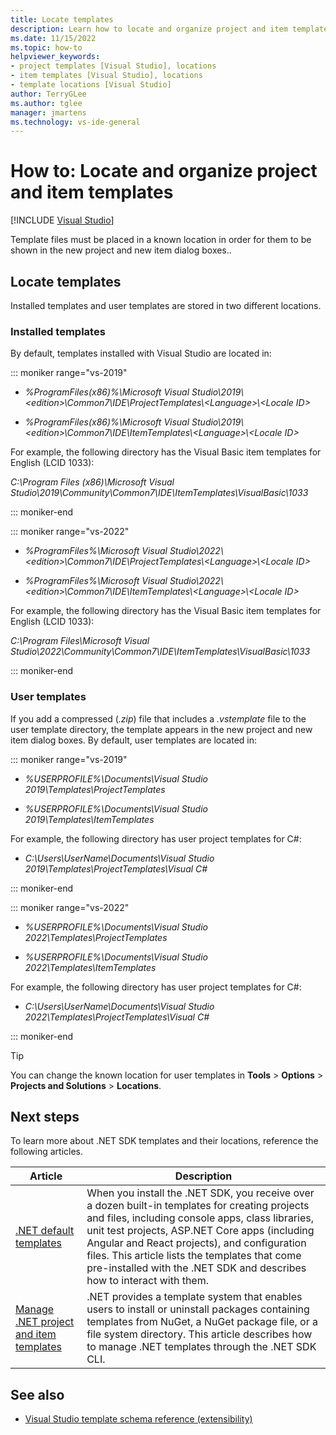 ```yaml
---
title: Locate templates
description: Learn how to locate and organize project and item templates.
ms.date: 11/15/2022
ms.topic: how-to
helpviewer_keywords:
- project templates [Visual Studio], locations
- item templates [Visual Studio], locations
- template locations [Visual Studio]
author: TerryGLee
ms.author: tglee
manager: jmartens
ms.technology: vs-ide-general
---
```

# How to: Locate and organize project and item templates

 [!INCLUDE [Visual Studio](~/includes/applies-to-version/vs-windows-only.md)]

Template files must be placed in a known location in order for them to be shown in the new project and new item dialog boxes..

## Locate templates

Installed templates and user templates are stored in two different locations.

### Installed templates

By default, templates installed with Visual Studio are located in:

::: moniker range="vs-2019"

- *%ProgramFiles(x86)%\\Microsoft Visual Studio\\2019\\\<edition>\\Common7\IDE\ProjectTemplates\\<Language\>\\<Locale ID\>*

- *%ProgramFiles(x86)%\\Microsoft Visual Studio\\2019\\\<edition>\Common7\IDE\ItemTemplates\\<Language\>\\<Locale ID\>*

For example, the following directory has the Visual Basic item templates for English (LCID 1033):

*C:\\Program Files (x86)\\Microsoft Visual Studio\\2019\\Community\\Common7\\IDE\\ItemTemplates\\VisualBasic\\1033*

::: moniker-end

::: moniker range="vs-2022"

- *%ProgramFiles%\\Microsoft Visual Studio\\2022\\\<edition>\\Common7\IDE\ProjectTemplates\\<Language\>\\<Locale ID\>*

- *%ProgramFiles%\\Microsoft Visual Studio\\2022\\\<edition>\Common7\IDE\ItemTemplates\\<Language\>\\<Locale ID\>*

For example, the following directory has the Visual Basic item templates for English (LCID 1033):

*C:\\Program Files\\Microsoft Visual Studio\\2022\\Community\\Common7\\IDE\\ItemTemplates\\VisualBasic\\1033*

::: moniker-end

### User templates

If you add a compressed (*.zip*) file that includes a *.vstemplate* file to the user template directory, the template appears in the new project and new item dialog boxes. By default, user templates are located in:

::: moniker range="vs-2019"

- *%USERPROFILE%\Documents\Visual Studio 2019\Templates\ProjectTemplates*

- *%USERPROFILE%\Documents\Visual Studio 2019\Templates\ItemTemplates*

For example, the following directory has user project templates for C#:

- *C:\Users\UserName\Documents\Visual Studio 2019\Templates\ProjectTemplates\Visual C#*

::: moniker-end

::: moniker range="vs-2022"

- *%USERPROFILE%\Documents\Visual Studio 2022\Templates\ProjectTemplates*

- *%USERPROFILE%\Documents\Visual Studio 2022\Templates\ItemTemplates*

For example, the following directory has user project templates for C#:

- *C:\Users\UserName\Documents\Visual Studio 2022\Templates\ProjectTemplates\Visual C#*

::: moniker-end

> [!TIP]
> You can change the known location for user templates in **Tools** > **Options** > **Projects and Solutions** > **Locations**.

## Next steps

To learn more about .NET SDK templates and their locations, reference the following articles.

|Article  |Description  |
|---------|---------|
|[.NET default templates](/dotnet/core/tools/dotnet-new-sdk-templates) | When you install the .NET SDK, you receive over a dozen built-in templates for creating projects and files, including console apps, class libraries, unit test projects, ASP.NET Core apps (including Angular and React projects), and configuration files.  This article lists the templates that come pre-installed with the .NET SDK and describes how to interact with them. |
|[Manage .NET project and item templates](/dotnet/core/install/templates?pivots=os-windows&preserve-view=true) | .NET provides a template system that enables users to install or uninstall packages containing templates from NuGet, a NuGet package file, or a file system directory. This article describes how to manage .NET templates through the .NET SDK CLI. |

## See also

- [Visual Studio template schema reference (extensibility)](../extensibility/visual-studio-template-schema-reference.md)
